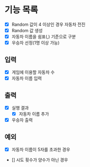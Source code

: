 # 기능 목록
- [x] Random 값이 4 이상인 경우 자동차 전진
- [x] Random 값 생성
- [x] 자동차 이름을 쉼표(,) 기준으로 구분
- [x] 우승자 선정(1명 이상 가능)

## 입력
- [x] 게임에 이용할 자동차 수
- [x] 자동차 이름 입력

## 출력
- [x] 실행 결과
  - [x] 자동차 이름 추가
- [x] 우승자 출력

## 예외
- [x] 자동차 이름이 5자를 초과한 경우
- [] 시도 횟수가 양수가 아닌 경우
